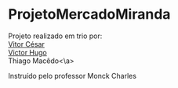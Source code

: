 # ProjetoMercadoMiranda
Projeto realizado em trio por: <br>
 <a href="www.github.com/lordvitor11">Vitor César</a> <br>
 <a href="https://github.com/NXrding-dev">Victor Hugo</a> <br>
 <a>Thiago Macêdo<\a> <br>
 
Instruído pelo professor Monck Charles
